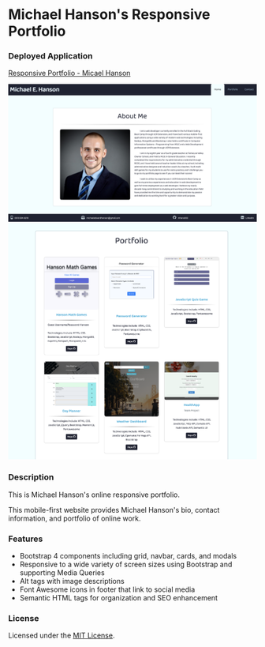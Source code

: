 # Michael Hanson's Responsive Portfolio 

### Deployed Application 

[Responsive Portfolio - Micael Hanson](https://mhans003.github.io/portfolio/index.html)

![Homepage Screenshot](./assets/images/screenshot.jpg)
![Portfolio Screenshot](./assets/images/screenshot2.jpg)

### Description

This is Michael Hanson's online responsive portfolio. 

This mobile-first website provides Michael Hanson's bio, contact information, and portfolio of online work. 

### Features

* Bootstrap 4 components including grid, navbar, cards, and modals 
* Responsive to a wide variety of screen sizes using Bootstrap and supporting Media Queries
* Alt tags with image descriptions 
* Font Awesome icons in footer that link to social media
* Semantic HTML tags for organization and SEO enhancement 

### License

Licensed under the [MIT License](./LICENSE.txt).

